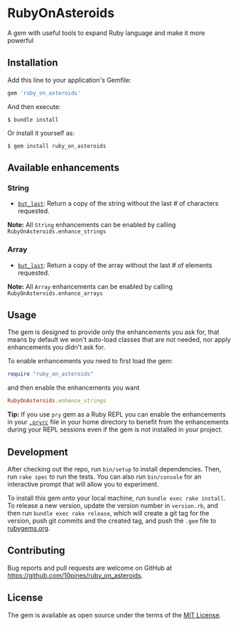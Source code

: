 # RubyOnAsteroids

A gem with useful tools to expand Ruby language and make it more powerful

## Installation

Add this line to your application's Gemfile:

```ruby
gem 'ruby_on_asteroids'
```

And then execute:

    $ bundle install

Or install it yourself as:

    $ gem install ruby_on_asteroids

## Available enhancements

### String

- [`but_last`](lib/ruby_on_asteroids/core_ext/string/accessing.rb): Return a copy of the string without the 
last # of characters requested.

**Note:** All `String` enhancements can be enabled by calling `RubyOnAsteroids.enhance_strings`

### Array

- [`but_last`](lib/ruby_on_asteroids/core_ext/array/accessing.rb): Return a copy of the array without the
  last # of elements requested.

**Note:** All `Array` enhancements can be enabled by calling `RubyOnAsteroids.enhance_arrays`

## Usage

The gem is designed to provide only the enhancements you ask for, that means by default we won't auto-load classes 
that are not needed, nor apply enhancements you didn't ask for.

To enable enhancements you need to first load the gem:

``` ruby
require "ruby_on_asteroids"
```

and then enable the enhancements you want

``` ruby
RubyOnAsteroids.enhance_strings
```

**Tip:** If you use `pry` gem as a Ruby REPL you can enable the enhancements in your 
[`.pryrc`](https://github.com/pry/pry#overview) file in your home directory to benefit from the enhancements during
your REPL sessions even if the gem is not installed in your project. 

## Development

After checking out the repo, run `bin/setup` to install dependencies. Then, run `rake spec` to run the tests. 
You can also run `bin/console` for an interactive prompt that will allow you to experiment.

To install this gem onto your local machine, run `bundle exec rake install`. To release a new version, update the 
version number in `version.rb`, and then run `bundle exec rake release`, which will create a git tag for the version, 
push git commits and the created tag, and push the `.gem` file to [rubygems.org](https://rubygems.org).

## Contributing

Bug reports and pull requests are welcome on GitHub at https://github.com/10pines/ruby_on_asteroids.

## License

The gem is available as open source under the terms of the [MIT License](https://opensource.org/licenses/MIT).

